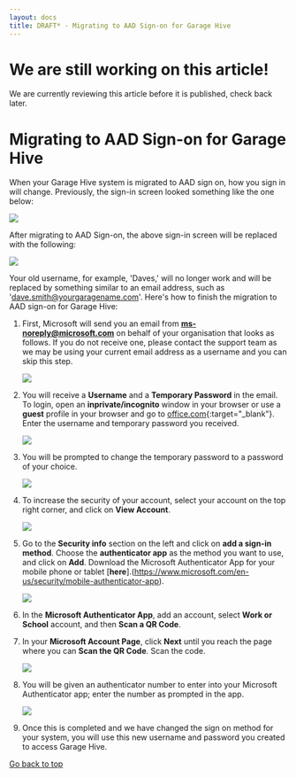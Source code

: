 ```yaml
---
layout: docs
title: DRAFT* - Migrating to AAD Sign-on for Garage Hive
---
```


<a name="top"></a>

# We are still working on this article!
We are currently reviewing this article before it is published, check back later.

# Migrating to AAD Sign-on for Garage Hive
When your Garage Hive system is migrated to AAD sign on, how you sign in will change. Previously, the sign-in screen looked something like the one below:

   ![](media/garagehive-aad-sign-on-migrate1.png)

After migrating to AAD Sign-on, the above sign-in screen will be replaced with the following:

   ![](media/garagehive-aad-sign-on-migrate2.png)

Your old username, for example, 'Daves,' will no longer work and will be replaced by something similar to an email address, such as 'dave.smith@yourgaragename.com'. Here's how to finish the migration to AAD sign-on for Garage Hive:

1. First, Microsoft will send you an email from **ms-noreply@microsoft.com** on behalf of your organisation that looks as follows. If you do not receive one, please contact the support team as we may be using your current email address as a username and you can skip this step.

   ![](media/garagehive-aad-sign-on-migrate3.png)

2. You will receive a **Username** and a **Temporary Password** in the email. To login, open an **inprivate/incognito** window in your browser or use a **guest** profile in your browser and go to [office.com](https://www.office.com/?auth=2){:target="_blank"}. Enter the username and temporary password you received.

   ![](media/garagehive-aad-sign-on-migrate4.png)

3. You will be prompted to change the temporary password to a password of your choice.

   ![](media/garagehive-aad-sign-on-migrate8.png)

4. To increase the security of your account, select your account on the top right corner, and click on **View Account**.

   ![](media/garagehive-aad-sign-on-migrate9.png)

5. Go to the **Security info** section on the left and click on **add a sign-in method**. Choose the **authenticator app** as the method you want to use, and click on **Add**. Download the Microsoft Authenticator App for your mobile phone or tablet [**here**].(https://www.microsoft.com/en-us/security/mobile-authenticator-app).

   ![](media/garagehive-aad-sign-on-migrate5.png)

6. In the **Microsoft Authenticator App**, add an account, select **Work or School** account, and then **Scan a QR Code**.
7. In your **Microsoft Account Page**, click **Next** until you reach the page where you can **Scan the QR Code**. Scan the code.

   ![](media/garagehive-aad-sign-on-migrate6.png)

8. You will be given an authenticator number to enter into your Microsoft Authenticator app; enter the number as prompted in the app.

   ![](media/garagehive-aad-sign-on-migrate7.png)

9.  Once this is completed and we have changed the sign on method for your system, you will use this new username and password you created to access Garage Hive.


[Go back to top](#top)
